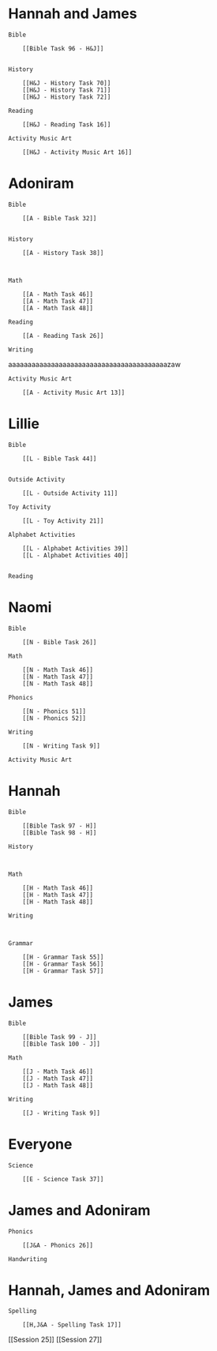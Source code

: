 # Hannah and James

	Bible

		[[Bible Task 96 - H&J]]
		

	History

		[[H&J - History Task 70]]
		[[H&J - History Task 71]]
		[[H&J - History Task 72]]

	Reading

		[[H&J - Reading Task 16]]

	Activity Music Art

		[[H&J - Activity Music Art 16]]
# Adoniram

	Bible

		[[A - Bible Task 32]]
		

	History

		[[A - History Task 38]]
		
		

	Math

		[[A - Math Task 46]]
		[[A - Math Task 47]]
		[[A - Math Task 48]]

	Reading

		[[A - Reading Task 26]]

	Writing
aaaaaaaaaaaaaaaaaaaaaaaaaaaaaaaaaaaaaaaaazaw
		

	Activity Music Art

		[[A - Activity Music Art 13]]

# Lillie

	Bible

		[[L - Bible Task 44]]
		

	Outside Activity

		[[L - Outside Activity 11]]

	Toy Activity

		[[L - Toy Activity 21]]

	Alphabet Activities

		[[L - Alphabet Activities 39]]
		[[L - Alphabet Activities 40]]
		

	Reading

		

# Naomi

	Bible

		[[N - Bible Task 26]]

	Math

		[[N - Math Task 46]]
		[[N - Math Task 47]]
		[[N - Math Task 48]]

	Phonics

		[[N - Phonics 51]]
		[[N - Phonics 52]]

	Writing

		[[N - Writing Task 9]]

	Activity Music Art

		

# Hannah

	Bible

		[[Bible Task 97 - H]]
		[[Bible Task 98 - H]]

	History

		

	Math

		[[H - Math Task 46]]
		[[H - Math Task 47]]
		[[H - Math Task 48]]

	Writing

		

	Grammar

		[[H - Grammar Task 55]]
		[[H - Grammar Task 56]]
		[[H - Grammar Task 57]]
# James

	Bible

		[[Bible Task 99 - J]]
		[[Bible Task 100 - J]]

	Math

		[[J - Math Task 46]]
		[[J - Math Task 47]]
		[[J - Math Task 48]]

	Writing

		[[J - Writing Task 9]]

# Everyone

	Science

		[[E - Science Task 37]]
		
# James and Adoniram

	Phonics

		[[J&A - Phonics 26]]

	Handwriting

		
# Hannah, James and Adoniram

	Spelling

		[[H,J&A - Spelling Task 17]]



[[Session 25]]
[[Session 27]]
